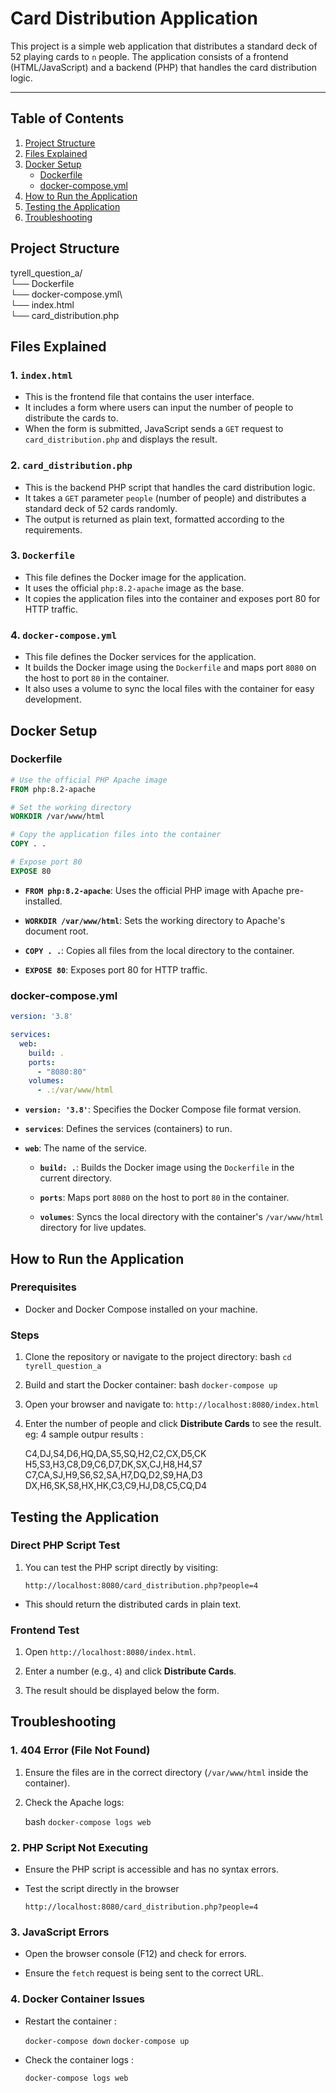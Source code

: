 # Card Distribution Application

This project is a simple web application that distributes a standard deck of 52 playing cards to `n` people. The application consists of a frontend (HTML/JavaScript) and a backend (PHP) that handles the card distribution logic.

---

## Table of Contents
1. [Project Structure](#project-structure)
2. [Files Explained](#files-explained)
3. [Docker Setup](#docker-setup)
   - [Dockerfile](#dockerfile)
   - [docker-compose.yml](#docker-compose.yml)
4. [How to Run the Application](#how-to-run-the-application)
5. [Testing the Application](#testing-the-application)
6. [Troubleshooting](#troubleshooting)


## Project Structure

tyrell_question_a/    
└── Dockerfile\
└── docker-compose.yml\  
└── index.html\
└── card_distribution.php

## Files Explained

### 1. **`index.html`**
- This is the frontend file that contains the user interface.
- It includes a form where users can input the number of people to distribute the cards to.
- When the form is submitted, JavaScript sends a `GET` request to `card_distribution.php` and displays the result.

### 2. **`card_distribution.php`**
- This is the backend PHP script that handles the card distribution logic.
- It takes a `GET` parameter `people` (number of people) and distributes a standard deck of 52 cards randomly.
- The output is returned as plain text, formatted according to the requirements.

### 3. **`Dockerfile`**
- This file defines the Docker image for the application.
- It uses the official `php:8.2-apache` image as the base.
- It copies the application files into the container and exposes port 80 for HTTP traffic.

### 4. **`docker-compose.yml`**
- This file defines the Docker services for the application.
- It builds the Docker image using the `Dockerfile` and maps port `8080` on the host to port `80` in the container.
- It also uses a volume to sync the local files with the container for easy development.

## Docker Setup

### Dockerfile

```Dockerfile
# Use the official PHP Apache image
FROM php:8.2-apache

# Set the working directory
WORKDIR /var/www/html

# Copy the application files into the container
COPY . .

# Expose port 80
EXPOSE 80
```

-   **`FROM php:8.2-apache`**: Uses the official PHP image with Apache pre-installed.
    
-   **`WORKDIR /var/www/html`**: Sets the working directory to Apache's document root.
    
-   **`COPY . .`**: Copies all files from the local directory to the container.
    
-   **`EXPOSE 80`**: Exposes port 80 for HTTP traffic.

### docker-compose.yml

```docker-compose.yml
version: '3.8'

services:
  web:
    build: .
    ports:
      - "8080:80"
    volumes:
      - .:/var/www/html
```
-   **`version: '3.8'`**: Specifies the Docker Compose file format version.
    
-   **`services`**: Defines the services (containers) to run.
    
-   **`web`**: The name of the service.
    
    -   **`build: .`**: Builds the Docker image using the  `Dockerfile`  in the current directory.
        
    -   **`ports`**: Maps port  `8080`  on the host to port  `80`  in the container.
        
    -   **`volumes`**: Syncs the local directory with the container's  `/var/www/html`  directory for live updates.

## How to Run the Application  

### Prerequisites
-   Docker and Docker Compose installed on your machine.
### Steps

1.  Clone the repository or navigate to the project directory:
    bash ```cd tyrell_question_a```
    
2.  Build and start the Docker container:
    bash ```docker-compose up```
    
3.  Open your browser and navigate to:
    ```http://localhost:8080/index.html```
    
4.  Enter the number of people and click  **Distribute Cards**  to see the result. eg: 4
	  sample outpur results : 
    
    C4,DJ,S4,D6,HQ,DA,S5,SQ,H2,C2,CX,D5,CK\
    H5,S3,H3,C8,D9,C6,D7,DK,SX,CJ,H8,H4,S7\
    C7,CA,SJ,H9,S6,S2,SA,H7,DQ,D2,S9,HA,D3\
    DX,H6,SK,S8,HX,HK,C3,C9,HJ,D8,C5,CQ,D4

## Testing the Application

### Direct PHP Script Test

   1. You can test the PHP script directly by visiting:
   
      ```http://localhost:8080/card_distribution.php?people=4```

-   This should return the distributed cards in plain text.

### Frontend Test

1.  Open  `http://localhost:8080/index.html`.
    
2.  Enter a number (e.g.,  `4`) and click  **Distribute Cards**.
    
3.  The result should be displayed below the form.

## Troubleshooting

### 1.  **404 Error (File Not Found)**

1.  Ensure the files are in the correct directory (`/var/www/html`  inside the container).
    
2. Check the Apache logs: 
	
	bash ```docker-compose logs web```
	
### 2.  **PHP Script Not Executing**

-   Ensure the PHP script is accessible and has no syntax errors.
    
-   Test the script directly in the browser

	```http://localhost:8080/card_distribution.php?people=4```

### 3.  **JavaScript Errors**

-   Open the browser console (F12) and check for errors.
    
-   Ensure the  `fetch`  request is being sent to the correct URL.

### 4.  **Docker Container Issues**

-   Restart the container :

	```docker-compose down``` 
	```docker-compose up``` 
	
- Check the container logs :

	```docker-compose logs web``` 